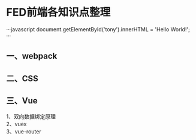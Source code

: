 # FED前端各知识点整理
···javascript
document.getElementById('tony').innerHTML = 'Hello World!';
···
## 一、webpack
## 二、CSS
## 三、Vue
  1、双向数据绑定原理<br>
  2、vuex<br>
  3、vue-router<br>
